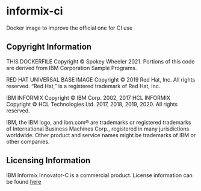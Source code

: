# informix-ci

Docker image to improve the official one for CI use

## Copyright Information

THIS DOCKERFILE Copyright © Spokey Wheeler 2021. Portions of this code are derived from IBM Corporation Sample Programs.

RED HAT UNIVERSAL BASE IMAGE Copyright © 2019 Red Hat, Inc. All rights reserved. “Red Hat,” is a registered trademark of Red Hat, Inc.

IBM INFORMIX Copyright © IBM Corp. 2002, 2017 HCL INFORMIX Copyright © HCL Technologies Ltd. 2017, 2018, 2019, 2020. All rights reserved.

IBM, the IBM logo, and ibm.com® are trademarks or registered trademarks of International Business Machines Corp., registered in many jurisdictions worldwide. Other product and service names might be trademarks of IBM or other companies.
 
## Licensing Information

IBM Informix Innovator-C is a commercial product. License information can be found [here](http://www-03.ibm.com/software/sla/sladb.nsf/displaylis/1DF201E9D7EC396D85258638008308E0?OpenDocument)
